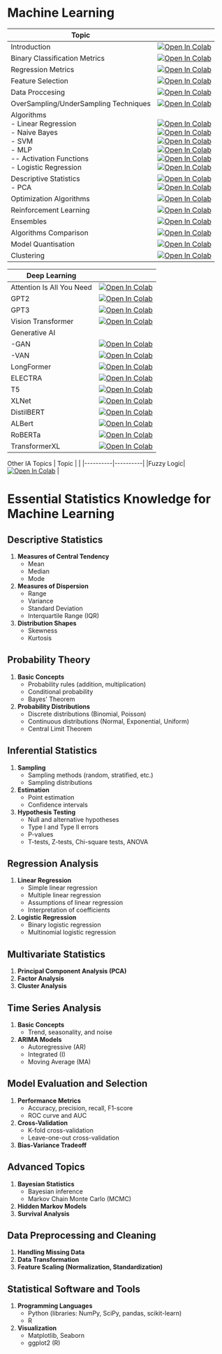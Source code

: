 # Machine Learning

| Topic    |  |
|----------|----------|
| Introduction    | [![Open In Colab](https://colab.research.google.com/assets/colab-badge.svg)](https://colab.research.google.com/drive/16PRcRACSZ5AX1t5nrf4T7pwnBIWgK8ZC)   |
| Binary Classification Metrics    | [![Open In Colab](https://colab.research.google.com/assets/colab-badge.svg)](https://colab.research.google.com/drive/1W26IIq5MJvuBGcNDCM7ESJrK7LCsBq3U#scrollTo=twCnJXCJin1I)   |
| Regression Metrics    | [![Open In Colab](https://colab.research.google.com/assets/colab-badge.svg)](https://colab.research.google.com/drive/1WKjXGtlvcmrC57ongV188Q4I5YgG8ur7)   |
| Feature Selection | [![Open In Colab](https://colab.research.google.com/assets/colab-badge.svg)](https://colab.research.google.com/drive/1Eo19OeyI2yUfo5QZVgqEsA5vLChaccbg)   |
|Data Proccesing| [![Open In Colab](https://colab.research.google.com/assets/colab-badge.svg)](https://colab.research.google.com/drive/1yFf1Fr0Eg4c9sNjDdmN6B036AWNOH5bw#scrollTo=s-hwqk4YLn-b)|
| OverSampling/UnderSampling Techniques | [![Open In Colab](https://colab.research.google.com/assets/colab-badge.svg)](https://colab.research.google.com/drive/1sWsuKetMHGGSKFgNhevKfXa0UqyVp7Sm#scrollTo=w4Q1QdYb4IAR)|
|Algorithms <br> - Linear Regression <br> - Naive Bayes <br> - SVM  <br> - MLP   <br> -- Activation Functions   <br> - Logistic Regression |<br> [![Open In Colab](https://colab.research.google.com/assets/colab-badge.svg)](https://colab.research.google.com/drive/1OurOAF0sJ7LQcLVNm-UK1ucqOpKPaTOL) <br>  [![Open In Colab](https://colab.research.google.com/assets/colab-badge.svg)](https://colab.research.google.com/drive/1XanQhHwJ1Ba0PWkJtH7HdJmncifJwKzl#scrollTo=pKWbqeOxfqUR) <br>  [![Open In Colab](https://colab.research.google.com/assets/colab-badge.svg)](https://colab.research.google.com/drive/1yjdAzXWIvchhAjVFQnGm8KJUpsdydKB1#scrollTo=_LaHSNxdSPpF) <br>  [![Open In Colab](https://colab.research.google.com/assets/colab-badge.svg)](https://colab.research.google.com/drive/15hRBCpb03_ylINtgwcR615ZvuUF92xx4#scrollTo=0KNnqYXkkU5d)<br> [![Open In Colab](https://colab.research.google.com/assets/colab-badge.svg)](https://colab.research.google.com/drive/1gmYyh3w_lNCIYzhW0J3nXxkZoXAiiy4U) <br>  [![Open In Colab](https://colab.research.google.com/assets/colab-badge.svg)](https://colab.research.google.com/drive/1yPGCUTkgNhaLrijBECem6lDoTp09iR5Q#scrollTo=16ure48L9Kz2)|
|Descriptive Statistics <br> - PCA| [![Open In Colab](https://colab.research.google.com/assets/colab-badge.svg)](https://colab.research.google.com/drive/1BerKC7Lj9Zljgusnmno8-Wtcsu9SVVTW#scrollTo=Ps3Xz_911Xid) <br> [![Open In Colab](https://colab.research.google.com/assets/colab-badge.svg)](https://colab.research.google.com/drive/1YiiM28BE7AMj-jYxy8HAlZ8nMXZlTtxq)|
|Optimization Algorithms| [![Open In Colab](https://colab.research.google.com/assets/colab-badge.svg)](https://colab.research.google.com/drive/1xUZ8t8cEwCTnI8_o0vzy-KzPFR_rOGYD#scrollTo=qtVfnLJRc2zH) |
|Reinforcement Learning|[![Open In Colab](https://colab.research.google.com/assets/colab-badge.svg)](https://colab.research.google.com/drive/1kOH8ArEme3ZKpzhz3s4n7vl8AwJhTvyU#scrollTo=zCwUb2xrP0p8)|
|Ensembles|[![Open In Colab](https://colab.research.google.com/assets/colab-badge.svg)](https://colab.research.google.com/drive/18CWQAdIPE3-H7K0Rybgisg6aukRgjM6D)|
|Algorithms Comparison|[![Open In Colab](https://colab.research.google.com/assets/colab-badge.svg)](https://colab.research.google.com/drive/1ptopv_GnAqwNgshMpc1y809ZR8zRaZH9#scrollTo=db9qnn9QlRoJ)|
|Model Quantisation|[![Open In Colab](https://colab.research.google.com/assets/colab-badge.svg)](https://colab.research.google.com/drive/1aea9fYMrEJmpBWFL_vbLuHZU-Ef9R7Ks#scrollTo=b8226125)|
|Clustering|[![Open In Colab](https://colab.research.google.com/assets/colab-badge.svg)](https://colab.research.google.com/drive/14uD4jk5skIeUbY0AtfXkQQFJMTgmTBTq#scrollTo=IUiV_cVtb19p)|

| Deep Learning    |  |
|----------|----------|
|Attention Is All You Need | [![Open In Colab](https://colab.research.google.com/assets/colab-badge.svg)](https://colab.research.google.com/drive/1mZjsGRxi1Y7GKnN9XZQUanqSZBk6jaiX#scrollTo=KW2OJmIgmm5U) |
|GPT2 | [![Open In Colab](https://colab.research.google.com/assets/colab-badge.svg)](https://colab.research.google.com/drive/1-vop-2ISlC6TzyhskSnnwxyvnq6U4XLN#scrollTo=ELK0cCF56x6b) |
|GPT3 | [![Open In Colab](https://colab.research.google.com/assets/colab-badge.svg)](https://colab.research.google.com/drive/1JiVeJ9fNtvgKw2Axpo4Vt2KpTxpvsycQ#scrollTo=mf6WVGVBP1cq) |
|Vision Transformer| [![Open In Colab](https://colab.research.google.com/assets/colab-badge.svg)](https://colab.research.google.com/drive/1bGejvijRNmzck5R4A1Jr7GYV11kXg5jo)|
|Generative AI||
|-GAN| [![Open In Colab](https://colab.research.google.com/assets/colab-badge.svg)](https://colab.research.google.com/drive/15D7og4emQwY6t7carIBgfQk9IrylVApM#scrollTo=xJ4M6VloUBy5)|
|-VAN| [![Open In Colab](https://colab.research.google.com/assets/colab-badge.svg)](https://colab.research.google.com/drive/1V7Jj9lzKoMp1hEqG1TDxrCfry71zdtPz#scrollTo=7Ofb6lA2UoiL)|
|LongFormer|  [![Open In Colab](https://colab.research.google.com/assets/colab-badge.svg)](https://colab.research.google.com/drive/17jxyfvtvzd94d3jiGCwy9OPHYTWQn6DE)|
|ELECTRA|[![Open In Colab](https://colab.research.google.com/assets/colab-badge.svg)](https://colab.research.google.com/drive/1VR-U7js60JG6coKh2CQ7dz-NbPNnFp2C)|
|T5| [![Open In Colab](https://colab.research.google.com/assets/colab-badge.svg)](https://colab.research.google.com/drive/1uGhBKw473thcZw2l26h1BsX6A2cW28YH) |
|XLNet| [![Open In Colab](https://colab.research.google.com/assets/colab-badge.svg)](https://colab.research.google.com/drive/1239p3Y0O5zHv3SPP-FKIM73mKvJ-WZyr) |
|DistilBERT| [![Open In Colab](https://colab.research.google.com/assets/colab-badge.svg)](https://colab.research.google.com/drive/1RYJ8TClaLH1plwQDSdakM_jac5--bNd4) |
|ALBert|[![Open In Colab](https://colab.research.google.com/assets/colab-badge.svg)](https://colab.research.google.com/drive/1Tn8rb42YNOOsUNJsdqPiseDdAeF72BJy) |
|RoBERTa| [![Open In Colab](https://colab.research.google.com/assets/colab-badge.svg)](https://colab.research.google.com/drive/1mZ86wO43EHqKg9JDSwMeXdsoIuwdAy5z) |
|TransformerXL| [![Open In Colab](https://colab.research.google.com/assets/colab-badge.svg)](https://colab.research.google.com/drive/1h0O9lt5Goc88PpK5oudWXA2pN5vmhLhF) |

Other IA Topics
| Topic    |  |
|----------|----------|
|Fuzzy Logic|[![Open In Colab](https://colab.research.google.com/assets/colab-badge.svg)](https://colab.research.google.com/drive/1NKjIoaK-esGZ5sBKjb9m4SABPJ-kG9Im) |


# Essential Statistics Knowledge for Machine Learning

## Descriptive Statistics
1. **Measures of Central Tendency**
   - Mean
   - Median
   - Mode
2. **Measures of Dispersion**
   - Range
   - Variance
   - Standard Deviation
   - Interquartile Range (IQR)
3. **Distribution Shapes**
   - Skewness
   - Kurtosis

## Probability Theory
1. **Basic Concepts**
   - Probability rules (addition, multiplication)
   - Conditional probability
   - Bayes' Theorem
2. **Probability Distributions**
   - Discrete distributions (Binomial, Poisson)
   - Continuous distributions (Normal, Exponential, Uniform)
   - Central Limit Theorem

## Inferential Statistics
1. **Sampling**
   - Sampling methods (random, stratified, etc.)
   - Sampling distributions
2. **Estimation**
   - Point estimation
   - Confidence intervals
3. **Hypothesis Testing**
   - Null and alternative hypotheses
   - Type I and Type II errors
   - P-values
   - T-tests, Z-tests, Chi-square tests, ANOVA

## Regression Analysis
1. **Linear Regression**
   - Simple linear regression
   - Multiple linear regression
   - Assumptions of linear regression
   - Interpretation of coefficients
2. **Logistic Regression**
   - Binary logistic regression
   - Multinomial logistic regression

## Multivariate Statistics
1. **Principal Component Analysis (PCA)**
2. **Factor Analysis**
3. **Cluster Analysis**

## Time Series Analysis
1. **Basic Concepts**
   - Trend, seasonality, and noise
2. **ARIMA Models**
   - Autoregressive (AR)
   - Integrated (I)
   - Moving Average (MA)

## Model Evaluation and Selection
1. **Performance Metrics**
   - Accuracy, precision, recall, F1-score
   - ROC curve and AUC
2. **Cross-Validation**
   - K-fold cross-validation
   - Leave-one-out cross-validation
3. **Bias-Variance Tradeoff**

## Advanced Topics
1. **Bayesian Statistics**
   - Bayesian inference
   - Markov Chain Monte Carlo (MCMC)
2. **Hidden Markov Models**
3. **Survival Analysis**

## Data Preprocessing and Cleaning
1. **Handling Missing Data**
2. **Data Transformation**
3. **Feature Scaling (Normalization, Standardization)**

## Statistical Software and Tools
1. **Programming Languages**
   - Python (libraries: NumPy, SciPy, pandas, scikit-learn)
   - R
2. **Visualization**
   - Matplotlib, Seaborn
   - ggplot2 (R)
